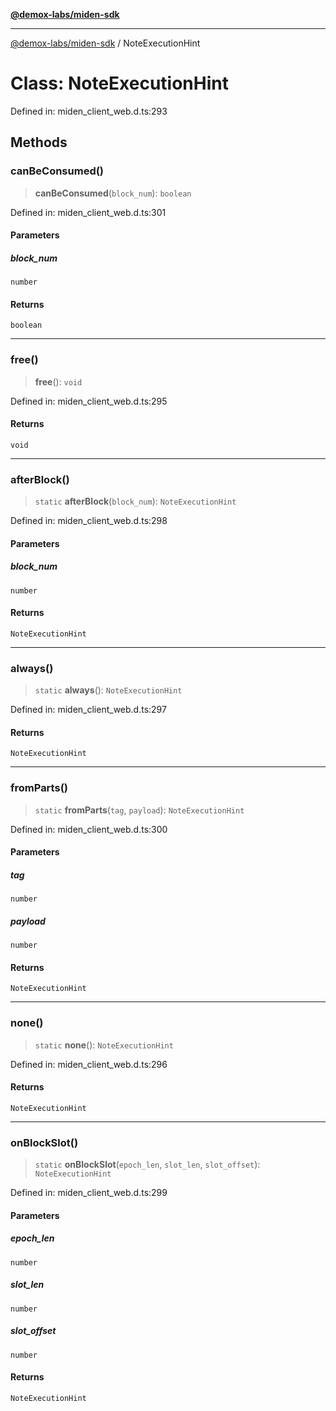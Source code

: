 [**@demox-labs/miden-sdk**](../README.md)

***

[@demox-labs/miden-sdk](../README.md) / NoteExecutionHint

# Class: NoteExecutionHint

Defined in: miden\_client\_web.d.ts:293

## Methods

### canBeConsumed()

> **canBeConsumed**(`block_num`): `boolean`

Defined in: miden\_client\_web.d.ts:301

#### Parameters

##### block\_num

`number`

#### Returns

`boolean`

***

### free()

> **free**(): `void`

Defined in: miden\_client\_web.d.ts:295

#### Returns

`void`

***

### afterBlock()

> `static` **afterBlock**(`block_num`): `NoteExecutionHint`

Defined in: miden\_client\_web.d.ts:298

#### Parameters

##### block\_num

`number`

#### Returns

`NoteExecutionHint`

***

### always()

> `static` **always**(): `NoteExecutionHint`

Defined in: miden\_client\_web.d.ts:297

#### Returns

`NoteExecutionHint`

***

### fromParts()

> `static` **fromParts**(`tag`, `payload`): `NoteExecutionHint`

Defined in: miden\_client\_web.d.ts:300

#### Parameters

##### tag

`number`

##### payload

`number`

#### Returns

`NoteExecutionHint`

***

### none()

> `static` **none**(): `NoteExecutionHint`

Defined in: miden\_client\_web.d.ts:296

#### Returns

`NoteExecutionHint`

***

### onBlockSlot()

> `static` **onBlockSlot**(`epoch_len`, `slot_len`, `slot_offset`): `NoteExecutionHint`

Defined in: miden\_client\_web.d.ts:299

#### Parameters

##### epoch\_len

`number`

##### slot\_len

`number`

##### slot\_offset

`number`

#### Returns

`NoteExecutionHint`
